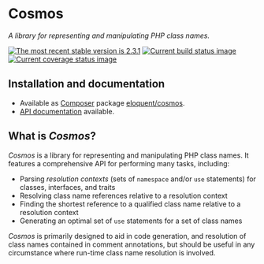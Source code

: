 # Cosmos

*A library for representing and manipulating PHP class names.*

[![The most recent stable version is 2.3.1][version-image]][Semantic versioning]
[![Current build status image][build-image]][Current build status]
[![Current coverage status image][coverage-image]][Current coverage status]

## Installation and documentation

* Available as [Composer] package [eloquent/cosmos].
* [API documentation] available.

## What is *Cosmos*?

*Cosmos* is a library for representing and manipulating PHP class names. It
features a comprehensive API for performing many tasks, including:

- Parsing *resolution contexts* (sets of `namespace` and/or `use` statements)
  for classes, interfaces, and traits
- Resolving class name references relative to a resolution context
- Finding the shortest reference to a qualified class name relative to a
  resolution context
- Generating an optimal set of `use` statements for a set of class names

*Cosmos* is primarily designed to aid in code generation, and resolution of
class names contained in comment annotations, but should be useful in any
circumstance where run-time class name resolution is involved.

<!-- References -->

[API documentation]: http://lqnt.co/cosmos/artifacts/documentation/api/
[Composer]: http://getcomposer.org/
[build-image]: http://img.shields.io/travis/eloquent/cosmos/develop.svg "Current build status for the develop branch"
[Current build status]: https://travis-ci.org/eloquent/cosmos
[coverage-image]: http://img.shields.io/coveralls/eloquent/cosmos/develop.svg "Current test coverage for the develop branch"
[Current coverage status]: https://coveralls.io/r/eloquent/cosmos
[eloquent/cosmos]: https://packagist.org/packages/eloquent/cosmos
[Semantic versioning]: http://semver.org/
[version-image]: http://img.shields.io/:semver-2.3.1-brightgreen.svg "This project uses semantic versioning"
